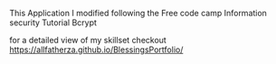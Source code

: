 This Application I modified following the Free code camp Information security Tutorial Bcrypt

for a detailed view of my skillset checkout https://allfatherza.github.io/BlessingsPortfolio/